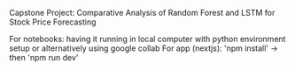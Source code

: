 Capstone Project: Comparative Analysis of Random Forest and LSTM for Stock Price Forecasting

For notebooks: having it running in local computer with python environment setup or alternatively using google collab
For app (nextjs): 'npm install' -> then 'npm run dev'
